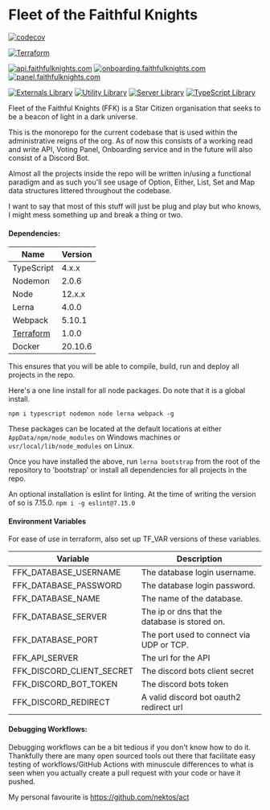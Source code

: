 # Fleet of the Faithful Knights

[![codecov](https://codecov.io/gh/kashw2/Fleet-of-the-Faithful-Knights/branch/main/graph/badge.svg?token=LQ5NNKW5WX)](https://codecov.io/gh/kashw2/Fleet-of-the-Faithful-Knights)

[![Terraform](https://github.com/kashw2/Fleet-of-the-Faithful-Knights/actions/workflows/terraform.yml/badge.svg)](https://github.com/kashw2/Fleet-of-the-Faithful-Knights/actions/workflows/terraform.yml)

[![api.faithfulknights.com](https://github.com/kashw2/Fleet-of-the-Faithful-Knights/actions/workflows/api.yml/badge.svg)](https://github.com/kashw2/Fleet-of-the-Faithful-Knights/actions/workflows/api.yml)
[![onboarding.faithfulknights.com](https://github.com/kashw2/Fleet-of-the-Faithful-Knights/actions/workflows/onboarding.yml/badge.svg)](https://github.com/kashw2/Fleet-of-the-Faithful-Knights/actions/workflows/onboarding.yml)
[![panel.faithfulknights.com](https://github.com/kashw2/Fleet-of-the-Faithful-Knights/actions/workflows/panel.yml/badge.svg)](https://github.com/kashw2/Fleet-of-the-Faithful-Knights/actions/workflows/panel.yml)

[![Externals Library](https://github.com/kashw2/Fleet-of-the-Faithful-Knights/actions/workflows/lib-external.yml/badge.svg)](https://github.com/kashw2/Fleet-of-the-Faithful-Knights/actions/workflows/lib-external.yml)
[![Utility Library](https://github.com/kashw2/Fleet-of-the-Faithful-Knights/actions/workflows/lib-util.yml/badge.svg)](https://github.com/kashw2/Fleet-of-the-Faithful-Knights/actions/workflows/lib-util.yml)
[![Server Library](https://github.com/kashw2/Fleet-of-the-Faithful-Knights/actions/workflows/lib-server.yml/badge.svg)](https://github.com/kashw2/Fleet-of-the-Faithful-Knights/actions/workflows/lib-server.yml)
[![TypeScript Library](https://github.com/kashw2/Fleet-of-the-Faithful-Knights/actions/workflows/lib-ts.yml/badge.svg)](https://github.com/kashw2/Fleet-of-the-Faithful-Knights/actions/workflows/lib-ts.yml)

Fleet of the Faithful Knights (FFK) is a Star Citizen organisation that seeks to be a beacon of light in a dark
universe.

This is the monorepo for the current codebase that is used within the administrative reigns of the org. As of now this
consists of a working read and write API, Voting Panel, Onboarding service and in the future will also consist of a
Discord Bot.

Almost all the projects inside the repo will be written in/using a functional paradigm and as such you'll see usage of
Option, Either, List, Set and Map data structures littered throughout the codebase.

I want to say that most of this stuff will just be plug and play but who knows, I might mess something up and break a
thing or two.

#### Dependencies:

Name                                                 | Version
---------------------------------------------------- | -------
TypeScript                                           | 4.x.x
Nodemon                                              | 2.0.6
Node                                                 | 12.x.x
Lerna                                                | 4.0.0
Webpack                                              | 5.10.1
[Terraform](https://www.terraform.io/downloads.html) | 1.0.0
Docker                                               | 20.10.6

This ensures that you will be able to compile, build, run and deploy all projects in the repo.

Here's a one line install for all node packages. Do note that it is a global install.

```npm i typescript nodemon node lerna webpack -g```

These packages can be located at the default locations at either ```AppData/npm/node_modules``` on Windows machines
or ```usr/local/lib/node_modules``` on Linux.

Once you have installed the above, run ```lerna bootstrap``` from the root of the repository to 'bootstrap' or install
all dependencies for all projects in the repo.

An optional installation is eslint for linting. At the time of writing the version of so is
7.15.0. ```npm i -g eslint@7.15.0```

#### Environment Variables

For ease of use in terraform, also set up TF_VAR versions of these variables.

Variable                        | Description
--------------------------------|------
FFK_DATABASE_USERNAME           | The database login username.
FFK_DATABASE_PASSWORD           | The database login password.
FFK_DATABASE_NAME               | The name of the database.
FFK_DATABASE_SERVER             | The ip or dns that the database is stored on.
FFK_DATABASE_PORT               | The port used to connect via UDP or TCP.
FFK_API_SERVER                  | The url for the API
FFK_DISCORD_CLIENT_SECRET       | The discord bots client secret
FFK_DISCORD_BOT_TOKEN           | The discord bots token
FFK_DISCORD_REDIRECT            | A valid discord bot oauth2 redirect url

#### Debugging Workflows:

Debugging workflows can be a bit tedious if you don't know how to do it. Thankfully there are many open sourced tools
out there that facilitate easy testing of workflows/GitHub Actions with minuscule differences to what is seen when you
actually create a pull request with your code or have it pushed.

My personal favourite is https://github.com/nektos/act
